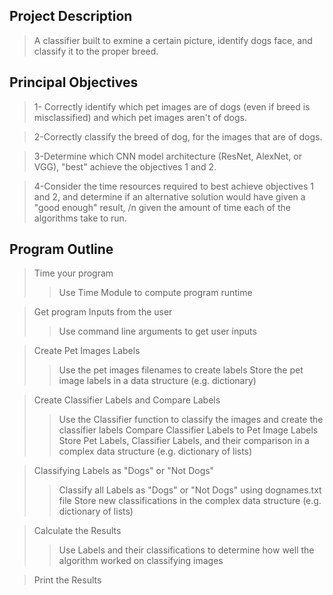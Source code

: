 ## Project Description
> A classifier built to exmine a certain picture, identify dogs face, and classify it to the proper breed.

## Principal Objectives
> 1- Correctly identify which pet images are of dogs (even if breed is misclassified) and which pet images aren't of dogs.
 
> 2-Correctly classify the breed of dog, for the images that are of dogs.
 
> 3-Determine which CNN model architecture (ResNet, AlexNet, or VGG), "best" achieve the objectives 1 and 2.
 
> 4-Consider the time resources required to best achieve objectives 1 and 2, and determine if an alternative solution would have given a "good enough" result, /n given the amount of time each of the algorithms take to run.

## Program Outline
> Time your program
>> Use Time Module to compute program runtime

> Get program Inputs from the user
>> Use command line arguments to get user inputs

> Create Pet Images Labels
>> Use the pet images filenames to create labels
>> Store the pet image labels in a data structure (e.g. dictionary)

> Create Classifier Labels and Compare Labels
>> Use the Classifier function to classify the images and create the classifier labels
>> Compare Classifier Labels to Pet Image Labels
>> Store Pet Labels, Classifier Labels, and their comparison in a complex data structure (e.g. dictionary of lists)

> Classifying Labels as "Dogs" or "Not Dogs"
>> Classify all Labels as "Dogs" or "Not Dogs" using dognames.txt file
>> Store new classifications in the complex data structure (e.g. dictionary of lists)

> Calculate the Results
>> Use Labels and their classifications to determine how well the algorithm worked on classifying images

>Print the Results

